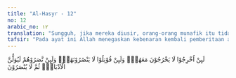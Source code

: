 ```yaml
---
title: "Al-Hasyr - 12"
no: 12
arabic_no: ١٢
translation: "Sungguh, jika mereka diusir, orang-orang munafik itu tidak akan keluar bersama mereka, dan jika mereka di-perangi; mereka (juga) tidak akan menolongnya; dan kalau pun mereka menolongnya pastilah mereka akan berpaling lari ke belakang, kemudian mereka tidak akan mendapat pertolongan. "
tafsir: "Pada ayat ini Allah menegaskan kebenaran kembali pemberitaan akan terjadinya suatu peristiwa pada masa yang akan datang dengan menyatakan bahwa sebenarnya jika Bani Nadhir itu diusir dari kota Medinah, tidak ada orang munafik yang ikut bersama mereka. Demikian pula jika Muhammad saw memerangi Bani Nadhir, mereka pun tidak akan memberikan pertolongan dan Bani Nadhir akan kalah, karena Allah tidak memberi pertolongan kepada mereka."
---
```


لَىِٕنْ اُخْرِجُوْا لَا يَخْرُجُوْنَ مَعَهُمْۚ وَلَىِٕنْ قُوْتِلُوْا لَا يَنْصُرُوْنَهُمْۚ وَلَىِٕنْ نَّصَرُوْهُمْ لَيُوَلُّنَّ الْاَدْبَارَۙ ثُمَّ لَا يُنْصَرُوْنَ 
